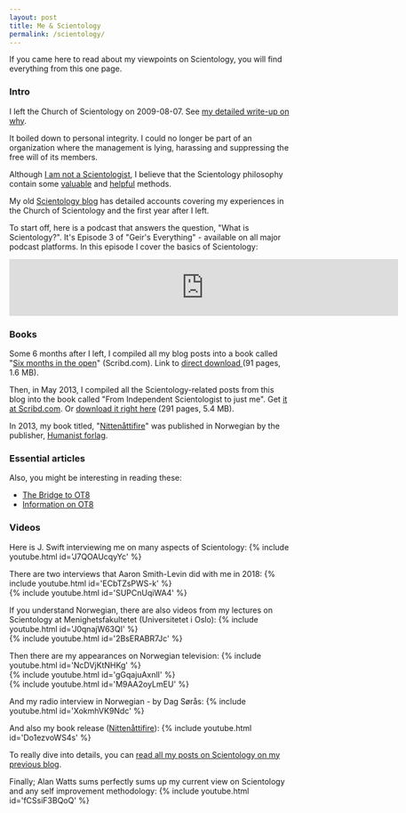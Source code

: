 ```yaml
---
layout: post
title: Me & Scientology
permalink: /scientology/
---
```

If you came here to read about my viewpoints on Scientology, you will find everything from this one page.

### Intro
I left the Church of Scientology on 2009-08-07. See [my detailed write-up on why](https://www.dropbox.com/s/tf00555uzqh7lnn/GeirIseneDoubtCoS.pdf?raw=1).

It boiled down to personal integrity. I could no longer be part of an organization where the management is lying, harassing and suppressing the free will of its members.

Although [I am not a Scientologist](http://isene.wordpress.com/2011/09/29/i-am-not-a-scientologist/), I believe that the Scientology philosophy contain some [valuable](http://elysianchakorta.wordpress.com/2009/08/18/the-good/) and [helpful](https://isene.me/2018/05/13/thanks-to-scientology/) methods.

My old [Scientology blog](http://elysianchakorta.wordpress.com) has detailed accounts covering my experiences in the Church of Scientology and the first year after I left.

To start off, here is a podcast that answers the question, "What is Scientology?". It's Episode 3 of "Geir's Everything" - available on all major podcast platforms. In this episode I cover the basics of Scientology:

<iframe src="https://anchor.fm/isene/embed/episodes/Episode-3---What-is-Scientology-e29d42" height="102px" width="700px" frameborder="0" scrolling="no"></iframe> 

### Books
Some 6 months after I left, I compiled all my blog posts into a book called "[Six months in the open](http://www.scribd.com/doc/64406625/Six-Months-In-The-Open-Scientology)" (Scribd.com). Link to [direct download ](https://www.dropbox.com/s/dajp4utk9lj9u33/sixmonths.pdf?raw=1)(91 pages, 1.6 MB).

Then, in May 2013, I compiled all the Scientology-related posts from this blog into the book called "From Independent Scientologist to just me". Get [it at Scribd.com](http://www.scribd.com/doc/144031292/From-Independent-Scientologist-to-just-me). Or [download it right here](https://www.dropbox.com/s/5240ln4nhspd7j4/justme.pdf?raw=1) (291 pages, 5.4 MB).

In 2013, my book titled, "[Nittenåttifire](https://isene.me/1984-book/)" was published in Norwegian by the publisher, [Humanist forlag](https://www.humanistforlag.no/).

### Essential articles
Also, you might be interesting in reading these: 
- [The Bridge to OT8](https://isene.me/2012/12/10/ot-8/)
- [Information on OT8](https://isene.me/2013/01/26/ot-8-follow-up/)

### Videos
Here is J. Swift interviewing me on many aspects of Scientology:
{% include youtube.html id='J7QOAUcqyYc' %}

There are two interviews that Aaron Smith-Levin did with me in 2018:
{% include youtube.html id='ECbTZsPWS-k' %}
<br />
{% include youtube.html id='SUPCnUqiWA4' %}

If you understand Norwegian, there are also videos from my lectures on Scientology at Menighetsfakultetet (Universitetet i Oslo):
{% include youtube.html id='J0qnajW63QI' %}
<br />
{% include youtube.html id='2BsERABR7Jc' %}

Then there are my appearances on Norwegian television:
{% include youtube.html id='NcDVjKtNHKg' %}
<br />
{% include youtube.html id='gGqajuAxnlI' %}
<br />
{% include youtube.html id='M9AA2oyLmEU' %}

And my radio interview in Norwegian - by Dag Sørås:
{% include youtube.html id='XokmhVK9Ndc' %}

And also my book release (<a href="http://isene.me/1984-book/" rel="noopener" target="_blank">Nittenåttifire</a>):
{% include youtube.html id='Do1ezvoWS4s' %}

To really dive into details, you can [read all my posts on Scientology on my previous blog](http://isene.me/category/scientology/).

Finally; Alan Watts sums perfectly sums up my current view on Scientology and any self improvement methodology:
{% include youtube.html id='fCSsiF3BQoQ' %}
